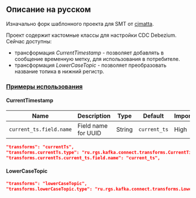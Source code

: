 ## Описание на русском
Изначально форк шаблонного проекта для SMT от [cjmatta](https://github.com/cjmatta/kafka-connect-insert-uuid).

Проект содержит кастомные классы для настройки CDC Debezium.
Сейчас доступны:
* трансформация _CurrentTimestamp_ - позволяет добавлять в сообщение временную метку, для использования в потребителе.
* трансформация _LowerCaseTopic_ - позволяет преобразовать название топика в нижний регистр.

### <ins>Примеры использования</ins>

#### CurrentTimestamp

| Name                    |Description|Type|Default|Importance|
|-------------------------|---|---|---|---|
| `current_ts.field.name` | Field name for UUID | String | `current_ts` | High |

```json lines
"transforms": "currentTs",
"transforms.currentTs.type": "ru.rgs.kafka.connect.transforms.CurrentTimestamp$Value",
"transforms.currentTs.current_ts.field.name": "current_ts",
```
#### LowerCaseTopic
```json lines
"transforms": "lowerCaseTopic",
"transforms.lowerCaseTopic.type": "ru.rgs.kafka.connect.transforms.LowerCaseTopic"
```